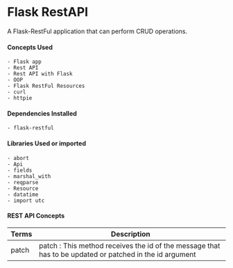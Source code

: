 Flask RestAPI
===
A Flask-RestFul application that can perform CRUD operations. 


#### Concepts Used
	- Flask app
	- Rest API
	- Rest API with Flask
	- OOP
	- Flask RestFul Resources
	- curl
	- httpie



#### Dependencies Installed
	- flask-restful	



#### Libraries Used or imported
	- abort
	- Api
	- fields
	- marshal_with
	- reqparse
	- Resource
	- datatime
	- import utc



#### REST API Concepts
Terms | Description
--- | ---
patch | patch : This method receives the id of the message that has to be updated or patched in the id argument
